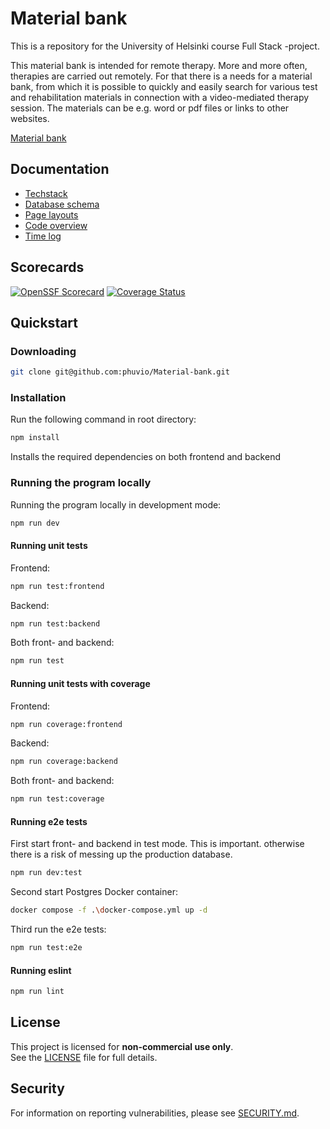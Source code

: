 # Material bank

This is a repository for the University of Helsinki course Full Stack -project.

This material bank is intended for remote therapy. More and more often, therapies are carried out remotely. For that there is a needs for a material bank, from which it is possible to quickly and easily search for various test and rehabilitation materials in connection with a video-mediated therapy session. The materials can be e.g. word or pdf files or links to other websites.

[Material bank](https://www.prone-materiaalipankki.fi/)

## Documentation

- [Techstack](/Documentation/techstack.md)
- [Database schema](/Documentation/database.md)
- [Page layouts](/Documentation/pagelayouts.md)
- [Code overview](/Documentation/codeoverview.md)
- [Time log](/Documentation/timelog.md)

## Scorecards

[![OpenSSF Scorecard](https://api.scorecard.dev/projects/github.com/phuvio/Material-bank/badge)](https://scorecard.dev/viewer/?uri=github.com/phuvio/Material-bank)
[![Coverage Status](https://coveralls.io/repos/github/phuvio/Material-bank/badge.svg?branch=main&?kill_cache=1)](https://coveralls.io/github/phuvio/Material-bank?branch=main&cache-bust=123456)

## Quickstart

### Downloading

```bash
git clone git@github.com:phuvio/Material-bank.git
```

### Installation

Run the following command in root directory:

```bash
npm install
```

Installs the required dependencies on both frontend and backend

### Running the program locally

Running the program locally in development mode:

```bash
npm run dev
```

#### Running unit tests

Frontend:

```bash
npm run test:frontend
```

Backend:

```bash
npm run test:backend
```

Both front- and backend:

```bash
npm run test
```

#### Running unit tests with coverage

Frontend:

```bash
npm run coverage:frontend
```

Backend:

```bash
npm run coverage:backend
```

Both front- and backend:

```bash
npm run test:coverage
```

#### Running e2e tests

First start front- and backend in test mode. This is important. otherwise there is a risk of messing up the production database.

```bash
npm run dev:test
```

Second start Postgres Docker container:

```bash
docker compose -f .\docker-compose.yml up -d  
```

Third run the e2e tests:

```bash
npm run test:e2e
```

#### Running eslint

```bash
npm run lint
```

## License

This project is licensed for **non-commercial use only**.  
See the [LICENSE](LICENSE) file for full details.

## Security

For information on reporting vulnerabilities, please see [SECURITY.md](./SECURITY.md).
